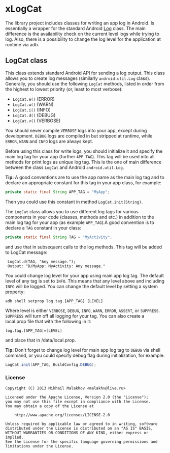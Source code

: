 # xLogCat
The library project includes classes for writing an app log in Android. Is essentially a wrapper for the standard Android [Log](https://developer.android.com/reference/android/util/Log.html) class. The main difference is the availability check on the current level logs while trying to log. Also, there is a possibility to change the log level for the application at runtime via adb.

## LogCat class
This class extends standard Android API for sending a log output. This class allows you to create log messages (similarly `android.util.Log` class). Generally, you should use the following `LogCat` methods, listed in order from the highest to lowest priority (or, least to most verbose):
* `LogCat.e()` (ERROR)
* `LogCat.w()` (WARN)
* `LogCat.i()` (INFO)
* `LogCat.d()` (DEBUG)
* `LogCat.v()` (VERBOSE)

You should never compile `VERBOSE` logs into your app, except during development. `DEBUG` logs are compiled in but stripped at runtime, while `ERROR`, `WARN` and `INFO` logs are always kept.

Before using this class for write logs, you should initialize it and specify the main log tag for your app (further `APP_TAG`). This tag will be used into all methods for print logs as unique log tag. This is the one of main difference between the class `LogCat` and Android `android.util.Log`.

__Tip:__ A good conventions are to use the app name as the main log tag and to declare an appropriate constant for this tag in your app class, for example:
```Java
private static final String APP_TAG = "MyApp";
```
Then you could use this constant in method `LogCat.init(String)`.

The `LogCat` class allows you to use different log tags for various components in your code (classes, methods and etc.) in addition to the main log tag for your app (as example `APP_TAG`).A good convention is to declare a `TAG` constant in your class:
```Java
private static final String TAG = "MyActivity";
```
and use that in subsequent calls to the log methods. This tag will be added to LogCat message:
```Text
 LogCat.d(TAG, "Any message.");
 Output: "D/MyApp: MyActivity: Any message."
 ```
You could change log level for your app using main app log tag. The default level of any tag is set to `INFO`. This means that any level above and including `INFO` will be logged. You can change the default level by setting a system property:
```Text
adb shell setprop log.tag.[APP_TAG] [LEVEL]
```
Where level is either `VERBOSE`, `DEBUG`, `INFO`, `WARN`, `ERROR`, `ASSERT`, or `SUPPRESS`. `SUPPRESS` will turn off all logging for your tag. You can also create a local.prop file that with the following in it:
```Text
log.tag.[APP_TAG]=[LEVEL]
```
and place that in /data/local.prop.

 __Tip:__ Don't forget to change log level for main app log tag to `DEBUG` via shell command, or you could specify debug flag during initialization, for example:
```Java
LogCat.init(APP_TAG, BuildConfig.DEBUG);
```
### License
```Text
Copyright (C) 2013 Mikhail Malakhov <malakhv@live.ru>

Licensed under the Apache License, Version 2.0 (the "License");
you may not use this file except in compliance with the License.
You may obtain a copy of the License at

    http://www.apache.org/licenses/LICENSE-2.0

Unless required by applicable law or agreed to in writing, software
distributed under the License is distributed on an "AS IS" BASIS,
WITHOUT WARRANTIES OR CONDITIONS OF ANY KIND, either express or implied.
See the License for the specific language governing permissions and
limitations under the License.
```